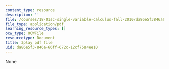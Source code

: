 ```yaml
---
content_type: resource
description: ''
file: /courses/18-01sc-single-variable-calculus-fall-2010/da86e5f3846a66ff672c12cf75a4ee10_oTTo3qP0Z-I.pdf
file_type: application/pdf
learning_resource_types: []
ocw_type: OCWFile
resourcetype: Document
title: 3play pdf file
uid: da86e5f3-846a-66ff-672c-12cf75a4ee10
---
```

None

